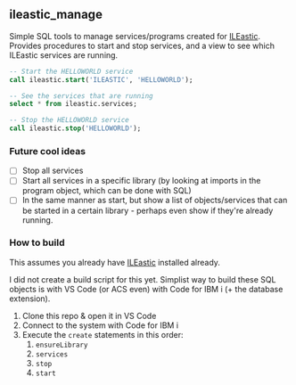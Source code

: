 
## ileastic_manage

Simple SQL tools to manage services/programs created for [ILEastic](https://github.com/sitemule/ILEastic). Provides procedures to start and stop services, and a view to see which ILEastic services are running.


```sql
-- Start the HELLOWORLD service
call ileastic.start('ILEASTIC', 'HELLOWORLD');

-- See the services that are running
select * from ileastic.services;

-- Stop the HELLOWORLD service
call ileastic.stop('HELLOWORLD');
```

### Future cool ideas

- [ ] Stop all services
- [ ] Start all services in a specific library (by looking at imports in the program object, which can be done with SQL)
- [ ] In the same manner as start, but show a list of objects/services that can be started in a certain library - perhaps even show if they're already running.

### How to build

This assumes you already have [ILEastic](https://github.com/sitemule/ILEastic) installed already.

I did not create a build script for this yet. Simplist way to build these SQL objects is with VS Code (or ACS even) with Code for IBM i (+ the database extension).

1. Clone this repo & open it in VS Code
2. Connect to the system with Code for IBM i
3. Execute the `create` statements in this order:
   1. `ensureLibrary`
   2. `services`
   3. `stop`
   4. `start`